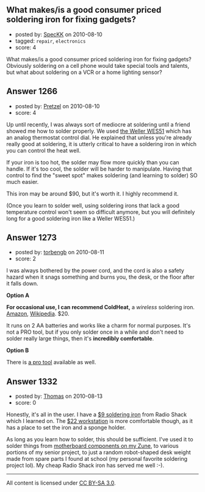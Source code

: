 ## What makes/is a good consumer priced soldering iron for fixing gadgets?

- posted by: [SpecKK](https://stackexchange.com/users/-1/347-speckk) on 2010-08-10
- tagged: `repair`, `electronics`
- score: 4

<p>What makes/is a good consumer priced soldering iron for fixing gadgets? Obviously soldering on a cell phone would take special tools and talents, but what about soldering on a VCR or a home lighting sensor?</p>



## Answer 1266

- posted by: [Pretzel](https://stackexchange.com/users/-1/750-pretzel) on 2010-08-10
- score: 4

<p>Up until recently, I was always sort of mediocre at soldering until a friend showed me how to solder properly. We used <a href="http://www.amazon.com/Weller-WES51-Analog-Soldering-Station/dp/B000BRC2XU" rel="nofollow">the Weller WES51</a> which has an analog thermostat control dial. He explained that unless you're already really good at soldering, it is utterly critical to have a soldering iron in which you can control the heat well. </p>

<p>If your iron is too hot, the solder may flow more quickly than you can handle. If it's too cool, the solder will be harder to manipulate. Having that control to find the "sweet spot" makes soldering (and learning to solder) SO much easier.</p>

<p>This iron may be around $90, but it's worth it. I highly recommend it.</p>

<p>(Once you learn to solder well, using soldering irons that lack a good temperature control won't seem so difficult anymore, but you will definitely long for a good soldering iron like a Weller WES51.)</p>



## Answer 1273

- posted by: [torbengb](https://stackexchange.com/users/-1/775-torbengb) on 2010-08-11
- score: 2

<p>I was always bothered by the power cord, and the cord is also a safety hazard when it snags something and burns you, the desk, or the floor after it falls down.</p>

<p><strong>Option A</strong></p>

<p><strong>For occasional use, I can recommend ColdHeat,</strong> a <em>wireless</em> soldering iron. <a href="http://en.wikipedia.org/wiki/ColdHeat" rel="nofollow">Amazon</a>, <a href="http://en.wikipedia.org/wiki/ColdHeat" rel="nofollow">Wikipedia</a>. $20.</p>

<p>It runs on 2 AA batteries and works like a charm for normal purposes. It's not a PRO tool, but if you only solder once in a while and don't need to solder really large things, then it's <strong>incredibly comfortable</strong>.</p>

<p><strong>Option B</strong></p>

<p>There is <a href="http://www.amazon.com/Weller-Battery-Powered-Soldering-Iron/dp/B000S63P9E/ref=sr_1_2?ie=UTF8&amp;s=hi&amp;qid=1281511571&amp;sr=1-2" rel="nofollow">a pro tool</a> available as well.</p>



## Answer 1332

- posted by: [Thomas](https://stackexchange.com/users/-1/39-thomas) on 2010-08-13
- score: 0

<p>Honestly, it's all in the user. I have a <a href="http://www.radioshack.com/product/index.jsp?productId=2062738&amp;filterValue=%246.00+-+%249.99&amp;filterName=Price" rel="nofollow">$9 soldering iron</a> from Radio Shack which I learned on. The <a href="http://www.radioshack.com/product/index.jsp?productId=2062750" rel="nofollow">$22 workstation</a> is more comfortable though, as it has a place to set the iron and a sponge holder.</p>

<p>As long as you learn how to solder, this should be sufficient. I've used it to solder things from <a href="http://tomstechjournal.blogspot.com/2009/09/hacking-into-my-zune-literally.html" rel="nofollow">motherboard components on my Zune</a>, to various portions of my senior project, to just a random robot-shaped desk weight made from spare parts I found at school (my personal favorite soldering project lol). My cheap Radio Shack iron has served me well :-).  </p>




---

All content is licensed under [CC BY-SA 3.0](https://creativecommons.org/licenses/by-sa/3.0/).
